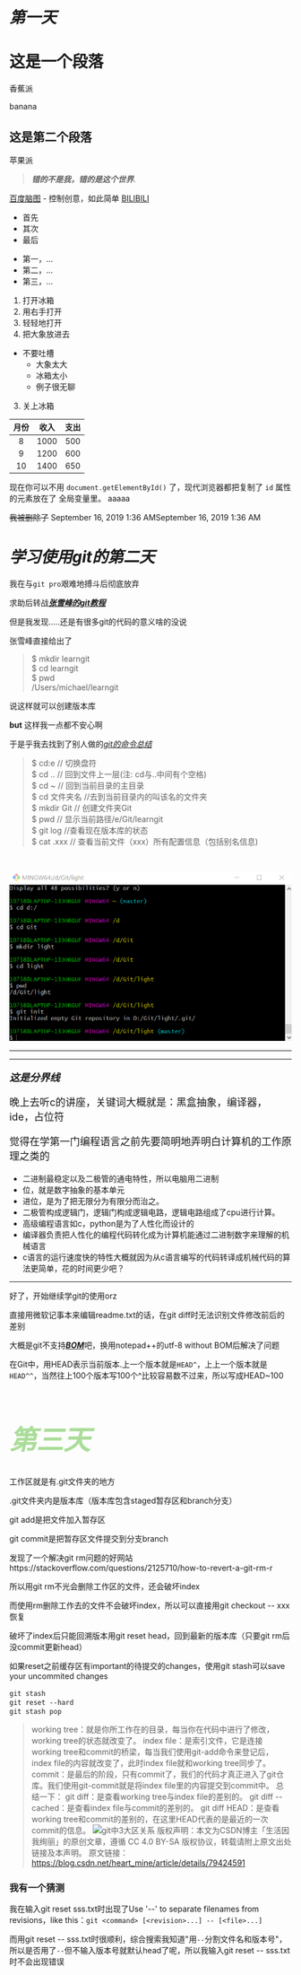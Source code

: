 # ***第一天***

# 这是一个段落


香蕉派

banana

## 这是第二个段落

苹果派
>***错的不是我，错的是这个世界***.

[百度脑图](http://naotu.baidu.com) - 控制创意，如此简单
[BILIBILI](https://www.bilibili.com/)
+ 首先
+ 其次
+ 最后
* 第一，...
* 第二，...
* 第三，...


1. 打开冰箱
  1. 用右手打开
  2. 轻轻地打开
2. 把大象放进去
* 不要吐槽
  * 大象太大
  * 冰箱太小
  * 例子很无聊
3. 关上冰箱

|月份|收入|支出|
|:-:|:-:|:-:|
|8|1000|500|
|9|1200|600|
|10|1400|650|

现在你可以不用 `document.getElementById()` 了，现代浏览器都把复制了 `id` 属性的元素放在了
全局变量里。
aaaaa



~~我被删除了~~
September 16, 2019 1:36 AMSeptember 16, 2019 1:36 AM

# ***学习使用git的第二天***


我在与`git pro`艰难地搏斗后彻底放弃

求助后转战[***张雪峰的git教程***](https://www.liaoxuefeng.com/wiki/896043488029600/896827951938304)

但是我发现.....还是有很多git的代码的意义啥的没说

张雪峰直接给出了

> $ mkdir learngit<br>
  $ cd learngit<br>
  $ pwd<br>
 /Users/michael/learngit

说这样就可以创建版本库

**but**    这样我一点都不安心啊

于是乎我去找到了别人做的[*git的命令总结*](https://www.cnblogs.com/chris0710/p/8925977.html)

> $ cd:e // 切换盘符<br>
 $ cd .. // 回到文件上一层(注: cd与..中间有个空格)<br>
 $ cd ~ // 回到当前目录的主目录<br>
 $ cd 文件夹名 //去到当前目录内的叫该名的文件夹<br>
 $ mkdir Git // 创建文件夹Git<br>
 $ pwd // 显示当前路径/e/Git/learngit<br>
 $ git log //查看现在版本库的状态<br>
 $ cat .xxx // 查看当前文件（xxx）所有配置信息（包括别名信息)
 <br />
 
![image](https://github.com/blacksadnb/daily-record/blob/master/abc.png)

<hr><hr />
<font size="4px">
	
***这是分界线***
<!--
我还不会把文字插入在水平分界线的中间，有待学习
-->
晚上去听c的讲座，关键词大概就是：黑盒抽象，编译器，ide，占位符
	
觉得在学第一门编程语言之前先要简明地弄明白计算机的工作原理之类的

</font>

+ 二进制最稳定以及二极管的通电特性，所以电脑用二进制
+ 位，就是数字抽象的基本单元
+ 进位，是为了把无限分为有限分而治之。
+  二极管构成逻辑门，逻辑门构成逻辑电路，逻辑电路组成了cpu进行计算。
+ 高级编程语言如c，python是为了人性化而设计的
+ 编译器负责把人性化的编程代码转化成为计算机能通过二进制数字来理解的机械语言
+ c语言的运行速度快的特性大概就因为从c语言编写的代码转译成机械代码的算法更简单，花的时间更少吧？

<hr/>

好了，开始继续学git的使用orz

直接用微软记事本来编辑readme.txt的话，在git diff时无法识别文件修改前后的差别

大概是git不支持[***BOM***](https://www.cnblogs.com/shgq/p/3927255.html)吧，换用notepad++的utf-8 without BOM后解决了问题

在Git中，用HEAD表示当前版本.上一个版本就是`HEAD^`，上上一个版本就是`HEAD^^`，当然往上100个版本写100个^比较容易数不过来，所以写成HEAD~100

<font color="#ad9" size="5px">
	
# ***第三天***
</font>

工作区就是有.git文件夹的地方

.git文件夹内是版本库（版本库包含staged暂存区和branch分支）

git add是把文件加入暂存区

git commit是把暂存区文件提交到分支branch

发现了一个解决git rm问题的好网站https://stackoverflow.com/questions/2125710/how-to-revert-a-git-rm-r

所以用git rm不光会删除工作区的文件，还会破坏index

而使用rm删除工作去的文件不会破坏index，所以可以直接用git checkout -- xxx恢复

破坏了index后只能回溯版本用git reset head，回到最新的版本库（只要git rm后没commit更新head）

如果reset之前缓存区有important的待提交的changes，使用git stash可以save your uncommited changes

```
git stash 
git reset --hard
git stash pop
```

>working tree：就是你所工作在的目录，每当你在代码中进行了修改，working tree的状态就改变了。
index file：是索引文件，它是连接working tree和commit的桥梁，每当我们使用git-add命令来登记后，index file的内容就改变了，此时index file就和working tree同步了。
commit：是最后的阶段，只有commit了，我们的代码才真正进入了git仓库。我们使用git-commit就是将index file里的内容提交到commit中。
总结一下：
git diff：是查看working tree与index file的差别的。
git diff --cached：是查看index file与commit的差别的。
git diff HEAD：是查看working tree和commit的差别的，在这里HEAD代表的是最近的一次commit的信息。
![git中3大区关系](https://img-blog.csdn.net/20180302162826778)
版权声明：本文为CSDN博主「生活因我绚丽」的原创文章，遵循 CC 4.0 BY-SA 版权协议，转载请附上原文出处链接及本声明。
原文链接：https://blog.csdn.net/heart_mine/article/details/79424591

### 我有一个猜测

我在输入git reset sss.txt时出现了Use '--' to separate filenames from revisions，like this：```git <command> [<revision>...] -- [<file>...]```

而用git reset -- sss.txt时很顺利，综合搜索我知道"用`--`分割文件名和版本号"，所以是否用了`--`但不输入版本号就默认head了呢，所以我输入git reset -- sss.txt时不会出现错误

